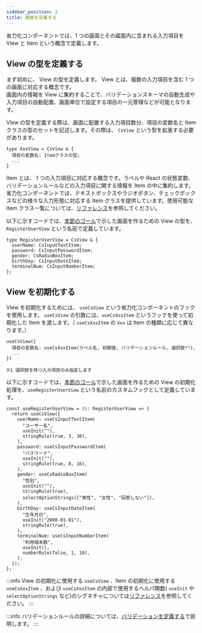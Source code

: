 ```yaml
---
sidebar_position: 2
title: 画面を定義する
---
```


省力化コンポーネントでは、1 つの画面とその画面内に含まれる入力項目を View と Item という概念で定義します。

## View の型を定義する

まず初めに、 View の型を定義します。 View とは、複数の入力項目を含む 1 つの画面に対応する概念です。  
画面内の情報を View に集約することで、バリデーションスキーマの自動生成や入力項目の自動配置、画面単位で設定する項目の一元管理などが可能となります。

View の型を定義する際は、画面に配置する入力項目数分、項目の変数名と Item クラスの型のセットを記述します。その際は、 `CsView` という型を拡張する必要があります。

```tsx
type XxxView = CsView & {
  項目の変数名: Itemクラスの型;
  ...
}
```

Item とは、 1 つの入力項目に対応する概念です。ラベルや React の状態変数、バリデーションルールなどの入力項目に関する情報を Item の中に集約します。  
省力化コンポーネントでは、テキストボックスやラジオボタン、チェックボックスなどの様々な入力形態に対応する Item クラスを提供しています。使用可能な Item クラス一覧については、[リファレンス](../../category/リファレンス)を参照してください。

以下に示すコードでは、[本節のゴール](goal.md)で示した画面を作るための View の型を、 `RegisterUserView` という名前で定義しています。

```tsx title="Viewの型を定義する"
type RegisterUserView = CsView & {
  userName: CsInputTextItem;
  password: CsInputPasswordItem;
  gender: CsRadioBoxItem;
  birthDay: CsInputDateItem;
  terminalNum: CsInputNumberItem;
};
```

## View を初期化する

View を初期化するためには、 `useCsView` という省力化コンポーネントのフックを使用します。 `useCsView` の引数には、`useCsXxxItem` というフックを使って初期化した Item を渡します。（ `useCsXxxItem` の `Xxx` は Item の種類に応じて異なります。）

```tsx
useCsView({
  項目の変数名: useCsXxxItem(ラベル名, 初期値, バリデーションルール, 選択肢*¹),
  ...
})

※1 選択肢を持つ入力項目のみ指定します
```

以下に示すコードでは、[本節のゴール](goal.md)で示した画面を作るための View の初期化処理を、`useRegisterUserView` という名前のカスタムフックとして定義しています。

```tsx title="Viewを初期化するカスタムフックを作成する"
const useRegisterUserView = (): RegisterUserView => {
  return useCsView({
    userName: useCsInputTextItem(
      "ユーザー名",
      useInit(""),
      stringRule(true, 3, 30),
    ),
    password: useCsInputPasswordItem(
      "パスワード",
      useInit(""),
      stringRule(true, 8, 16),
    ),
    gender: useCsRadioBoxItem(
      "性別",
      useInit(""),
      stringRule(true),
      selectOptionStrings(["男性", "女性", "回答しない"]),
    ),
    birthDay: useCsInputDateItem(
      "生年月日",
      useInit("2000-01-01"),
      stringRule(true),
    ),
    terminalNum: useCsInputNumberItem(
      "利用端末数",
      useInit(),
      numberRule(false, 1, 10),
    ),
  });
};
```

:::info
View の初期化に使用する `useCsView` 、Item の初期化に使用する `useCsXxxItem` 、および `useCsXxxItem` の内部で使用するヘルパ関数( `useInit` や `selectOptionStrings` など)のシグネチャについては[リファレンス](../../category/リファレンス)を参照してください。
:::

:::info
バリデーションルールの詳細については、[バリデーションを定義する](./define-validation.md)で説明します。
:::
